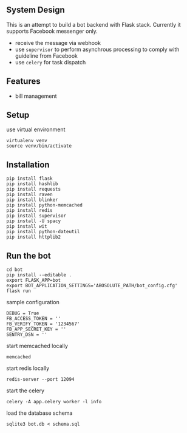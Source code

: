 ## System Design

This is an attempt to build a bot backend with Flask stack. Currently it supports Facebook messenger only.

- receive the message via webhook
- use `supervisor` to perform asynchrous processing to comply with guideline from Facebook
- use `celery` for task dispatch

## Features
- bill management

## Setup

use virtual environment

```
virtualenv venv
source venv/bin/activate
```

## Installation
```
pip install flask
pip install hashlib
pip install requests
pip install raven
pip install blinker
pip install python-memcached
pip install redis
pip install supervisor
pip install -U spacy
pip install wit
pip install python-dateutil
pip install httplib2

```

## Run the bot
```
cd bot
pip install --editable .
export FLASK_APP=bot
export BOT_APPLICATION_SETTINGS='ABOSOLUTE_PATH/bot_config.cfg'
flask run
```

sample configuration
```
DEBUG = True
FB_ACCESS_TOKEN = '' 
FB_VERIFY_TOKEN = '1234567'
FB_APP_SECRET_KEY = ''
SENTRY_DSN = ''
```

start memcached locally
```
memcached
```

start redis locally
```
redis-server --port 12094
```

start the celery
```
celery -A app.celery worker -l info
```

load the database schema
```
sqlite3 bot.db < schema.sql
```




